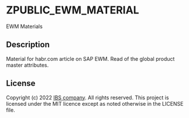 # ZPUBLIC_EWM_MATERIAL
EWM Materials

## Description

Material for habr.com article on SAP EWM. 
Read of the global product master attributes.

## License

Copyright (c) 2022 [IBS company](https://ibs.ru/). All rights reserved. This project is licensed under the MIT licence except as noted otherwise in the LICENSE file.
